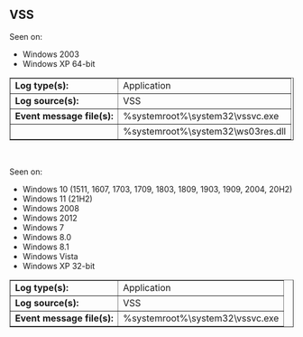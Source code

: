 ## VSS

Seen on:
* Windows 2003
* Windows XP 64-bit

<table border="1" class="docutils">
  <tbody>
    <tr>
      <td><b>Log type(s):</b></td>
      <td>Application</td>
    </tr>
    <tr>
      <td><b>Log source(s):</b></td>
      <td>VSS</td>
    </tr>
    <tr>
      <td><b>Event message file(s):</b></td>
      <td>%systemroot%\system32\vssvc.exe</td>
    </tr>
    <tr>
      <td>&nbsp;</td>
      <td>%systemroot%\system32\ws03res.dll</td>
    </tr>
  </tbody>
</table>

&nbsp;

Seen on:
* Windows 10 (1511, 1607, 1703, 1709, 1803, 1809, 1903, 1909, 2004, 20H2)
* Windows 11 (21H2)
* Windows 2008
* Windows 2012
* Windows 7
* Windows 8.0
* Windows 8.1
* Windows Vista
* Windows XP 32-bit

<table border="1" class="docutils">
  <tbody>
    <tr>
      <td><b>Log type(s):</b></td>
      <td>Application</td>
    </tr>
    <tr>
      <td><b>Log source(s):</b></td>
      <td>VSS</td>
    </tr>
    <tr>
      <td><b>Event message file(s):</b></td>
      <td>%systemroot%\system32\vssvc.exe</td>
    </tr>
  </tbody>
</table>

&nbsp;

